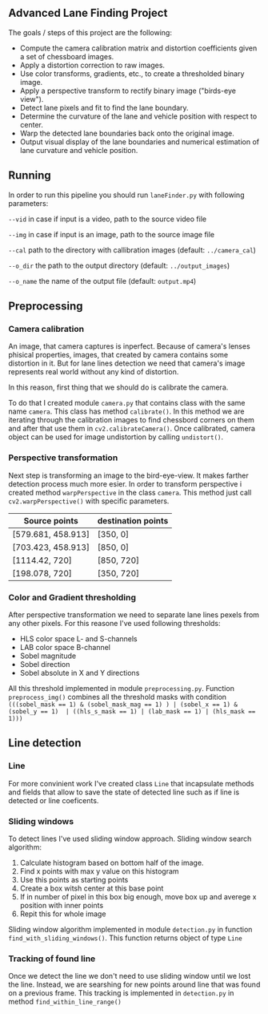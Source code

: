 ## Advanced Lane Finding Project

The goals / steps of this project are the following:

* Compute the camera calibration matrix and distortion coefficients given a set of chessboard images.
* Apply a distortion correction to raw images.
* Use color transforms, gradients, etc., to create a thresholded binary image.
* Apply a perspective transform to rectify binary image ("birds-eye view").
* Detect lane pixels and fit to find the lane boundary.
* Determine the curvature of the lane and vehicle position with respect to center.
* Warp the detected lane boundaries back onto the original image.
* Output visual display of the lane boundaries and numerical estimation of lane curvature and vehicle position.

## Running

In order to run this pipeline you should run `laneFinder.py` with following parameters:

  `--vid` in case if input is a video, path to the source video file

  `--img` in case if input is an image, path to the source image file

  `--cal` path to the directory with callibration images (default: `../camera_cal`)

  `--o_dir` the path to the output directory (default: `../output_images`)

  `--o_name` the name of the output file (default: `output.mp4`)
  
## Preprocessing

### Camera calibration

An image, that camera captures is inperfect. Because of camera's lenses phisical properties, images, that created by camera contains some distortion in it.
But for lane lines detection we need that camera's image represents real world without any kind of distortion.

In this reason, first thing that we should do is calibrate the camera.

To do that I created module `camera.py` that contains class with the same name `camera`. 
This class has method `calibrate()`. 
In this method we are iterating through the calibration images to find chessbord corners on them and after that use them in `cv2.calibrateCamera()`.
Once calibrated, camera object can be used for image undistortion by calling `undistort()`.

### Perspective transformation

Next step is transforming an image to the bird-eye-view. It makes farther detection process much more esier. 
In order to transform perspective i created method `warpPerspective` in the class `camera`. This method just call `cv2.warpPerspective()` with specific parameters.

Source points | destination points
--- | --- 
[579.681, 458.913] | [350, 0]
[703.423, 458.913] | [850, 0]
[1114.42, 720] | [850, 720]
[198.078, 720] | [350, 720]

### Color and Gradient thresholding

After perspective transformation we need to separate lane lines pexels from any other pixels. 
For this reasone I've used following thresholds:

* HLS color space L- and S-channels
* LAB color space B-channel
* Sobel magnitude 
* Sobel direction
* Sobel absolute in X and Y directions

All this threshold implemented in module `preprocessing.py`. 
Function `preprocess_img()` combines all the threshold masks with condition `(((sobel_mask == 1) & (sobel_mask_mag == 1) ) | (sobel_x == 1) & (sobel_y == 1)  | ((hls_s_mask == 1) | (lab_mask == 1) | (hls_mask == 1)))`

## Line detection

### Line

For more convinient work I've created class `Line` that incapsulate methods and fields that allow to save the state of detected line such as if line is detected or line coeficents.

### Sliding windows

To detect lines I've used sliding window approach.
Sliding window search algorithm:
1. Calculate histogram based on bottom half of the image.
2. Find x points with max y value on this histogram
3. Use this points as starting points
4. Create a box witsh center at this base point
5. If in number of pixel in this box big enough, move box up and averege x position with inner points
6. Repit this for whole image

Sliding window algorithm implemented in module `detection.py` in function `find_with_sliding_windows()`. This function returns object of type `Line`

### Tracking of found line

Once we detect the line we don't need to use sliding window until we lost the line. Instead, we are searshing for new points around line that was found on a previous frame.
This tracking is implemented in `detection.py` in method `find_within_line_range()`

